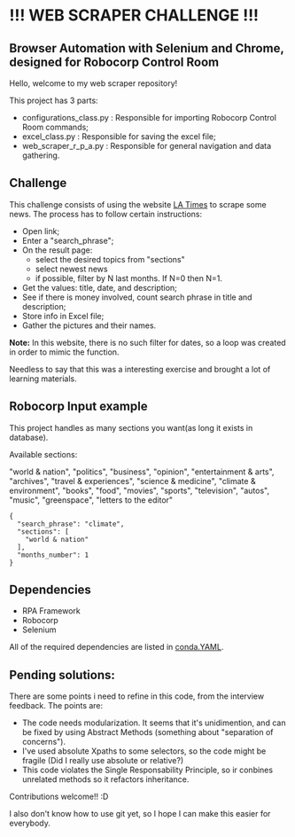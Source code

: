 # !!! WEB SCRAPER CHALLENGE !!!
## Browser Automation with Selenium and Chrome, designed for Robocorp Control Room 

Hello, welcome to my web scraper repository!

This project has 3 parts:

- configurations_class.py : Responsible for importing Robocorp Control Room commands;
- excel_class.py : Responsible for saving the excel file;
- web_scraper_r_p_a.py : Responsible for general navigation and data gathering.

## Challenge

This challenge consists of using the website [LA Times](https://www.latimes.com/) to scrape some news. The process
has to follow certain instructions:

- Open link;
- Enter a "search_phrase";
- On the result page:
    - select the desired topics from "sections"
    - select newest news
    - if possible, filter by N last months. If N=0 then N=1.
- Get the values: title, date, and description;
- See if there is money involved, count search phrase in title and description;
- Store info in Excel file;
- Gather the pictures and their names.

**Note:** In this website, there is no such filter for dates, so a loop was created in order to mimic 
the function.

Needless to say that this was a interesting exercise and brought a lot of learning materials.

## Robocorp Input example

This project handles as many sections you want(as long it exists in database).

Available sections:

"world & nation", "politics", "business", "opinion", "entertainment & arts", "archives", "travel & experiences", "science & medicine", "climate & environment", "books", "food", "movies", "sports", "television", "autos", "music", "greenspace", "letters to the editor"


```
{
  "search_phrase": "climate",
  "sections": [
    "world & nation"
  ],
  "months_number": 1
}

```

## Dependencies
- RPA Framework
- Robocorp
- Selenium

All of the required dependencies are listed in [conda.YAML](https://github.com/Yurnerosk/web_scraper_challenge/blob/main/conda.yaml).

## Pending solutions:
There are some points i need to refine in this code, from the interview feedback. The points are:

- The code needs modularization. It seems that it's unidimention, and can be fixed by using Abstract Methods (something about "separation of concerns").
- I've used absolute Xpaths to some selectors, so the code might be fragile (Did I really use absolute or relative?)
- This code violates the Single Responsability Principle, so ir conbines unrelated methods so it refactors inheritance.

Contributions welcome!! :D

I also don't know how to use git yet, so I hope I can make this easier for everybody.
